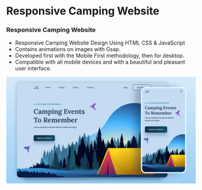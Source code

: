 # Responsive Camping Website

### Responsive Camping Website

- Responsive Camping Website Design Using HTML CSS & JavaScript
- Contains animations on images with Gsap.
- Developed first with the Mobile First methodology, then for desktop.
- Compatible with all mobile devices and with a beautiful and pleasant user interface.


![preview img](/preview.png)

